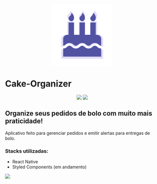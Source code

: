 <div align="center">
  <img src="https://raw.githubusercontent.com/vinicmd/cake-organizer/main/assets/icon.png" width="200" />
</div>

# Cake-Organizer
<div align="center">
  <img src="https://i.imgur.com/4paOT1Y.png" height="600"/>
  <img src="https://i.imgur.com/MoxokPU.png" height="600"/>
</div>

## Organize seus pedidos de bolo com muito mais praticidade!

Aplicativo feito para gerenciar pedidos e emitir alertas para entregas de bolo. 

### Stacks utilizadas:

 - React Native
 - Styled Components (em andamento)
 
  <img src="https://i.imgur.com/mOkRCr9.png" height="600" />
